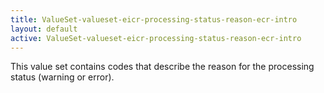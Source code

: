 ```yaml
---
title: ValueSet-valueset-eicr-processing-status-reason-ecr-intro
layout: default
active: ValueSet-valueset-eicr-processing-status-reason-ecr-intro
---
```


This value set contains codes that describe the reason for the processing status (warning or error).